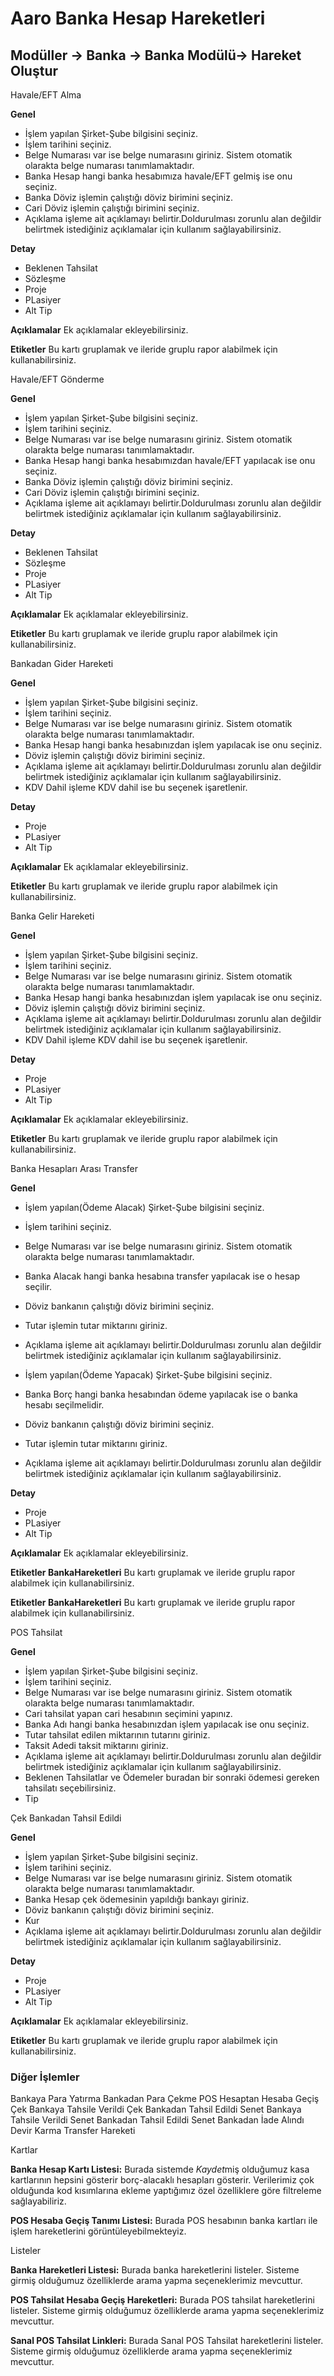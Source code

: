 # Aaro Banka Hesap Hareketleri

## Modüller -> Banka -> Banka Modülü-> Hareket Oluştur

Havale/EFT Alma

**Genel**
- İşlem yapılan Şirket-Şube bilgisini seçiniz.
- İşlem tarihini seçiniz.
- Belge Numarası var ise belge numarasını giriniz. Sistem otomatik olarakta belge numarası tanımlamaktadır.
- Banka Hesap hangi banka hesabımıza havale/EFT gelmiş ise onu seçiniz.
- Banka Döviz işlemin çalıştığı döviz birimini seçiniz.
- Cari Döviz işlemin çalıştığı birimini seçiniz.
- Açıklama işleme ait açıklamayı belirtir.Doldurulması zorunlu alan değildir belirtmek istediğiniz açıklamalar için kullanım sağlayabilirsiniz.

**Detay**
- Beklenen Tahsilat
- Sözleşme
- Proje
- PLasiyer
- Alt Tip

**Açıklamalar**
Ek açıklamalar ekleyebilirsiniz.

**Etiketler**
Bu kartı gruplamak ve ileride gruplu rapor alabilmek için kullanabilirsiniz.

Havale/EFT Gönderme

**Genel**
- İşlem yapılan Şirket-Şube bilgisini seçiniz.
- İşlem tarihini seçiniz.
- Belge Numarası var ise belge numarasını giriniz. Sistem otomatik olarakta belge numarası tanımlamaktadır.
- Banka Hesap hangi banka hesabımızdan havale/EFT yapılacak ise onu seçiniz.
- Banka Döviz işlemin çalıştığı döviz birimini seçiniz.
- Cari Döviz işlemin çalıştığı birimini seçiniz.
- Açıklama işleme ait açıklamayı belirtir.Doldurulması zorunlu alan değildir belirtmek istediğiniz açıklamalar için kullanım sağlayabilirsiniz.

**Detay**
- Beklenen Tahsilat
- Sözleşme
- Proje
- PLasiyer
- Alt Tip

**Açıklamalar**
Ek açıklamalar ekleyebilirsiniz.

**Etiketler**
Bu kartı gruplamak ve ileride gruplu rapor alabilmek için kullanabilirsiniz.

Bankadan Gider Hareketi

**Genel**
- İşlem yapılan Şirket-Şube bilgisini seçiniz.
- İşlem tarihini seçiniz.
- Belge Numarası var ise belge numarasını giriniz. Sistem otomatik olarakta belge numarası tanımlamaktadır.
- Banka Hesap hangi banka hesabınızdan işlem yapılacak ise onu seçiniz.
- Döviz işlemin çalıştığı döviz birimini seçiniz.
- Açıklama işleme ait açıklamayı belirtir.Doldurulması zorunlu alan değildir belirtmek istediğiniz açıklamalar için kullanım sağlayabilirsiniz.
- KDV Dahil işleme KDV dahil ise bu seçenek işaretlenir.

**Detay**
- Proje
- PLasiyer
- Alt Tip

**Açıklamalar**
Ek açıklamalar ekleyebilirsiniz.

**Etiketler**
Bu kartı gruplamak ve ileride gruplu rapor alabilmek için kullanabilirsiniz.

Banka Gelir Hareketi

**Genel**
- İşlem yapılan Şirket-Şube bilgisini seçiniz.
- İşlem tarihini seçiniz.
- Belge Numarası var ise belge numarasını giriniz. Sistem otomatik olarakta belge numarası tanımlamaktadır.
- Banka Hesap hangi banka hesabınızdan işlem yapılacak ise onu seçiniz.
- Döviz işlemin çalıştığı döviz birimini seçiniz.
- Açıklama işleme ait açıklamayı belirtir.Doldurulması zorunlu alan değildir belirtmek istediğiniz açıklamalar için kullanım sağlayabilirsiniz.
- KDV Dahil işleme KDV dahil ise bu seçenek işaretlenir.

**Detay**
- Proje
- PLasiyer
- Alt Tip

**Açıklamalar**
Ek açıklamalar ekleyebilirsiniz.

**Etiketler**
Bu kartı gruplamak ve ileride gruplu rapor alabilmek için kullanabilirsiniz.

Banka Hesapları Arası Transfer

**Genel**
- İşlem yapılan(Ödeme Alacak) Şirket-Şube bilgisini seçiniz.
- İşlem tarihini seçiniz.
- Belge Numarası var ise belge numarasını giriniz. Sistem otomatik olarakta belge numarası tanımlamaktadır.
- Banka Alacak hangi banka hesabına transfer yapılacak ise o hesap seçilir.
- Döviz bankanın çalıştığı döviz birimini seçiniz.
- Tutar işlemin tutar miktarını giriniz.
- Açıklama işleme ait açıklamayı belirtir.Doldurulması zorunlu alan değildir belirtmek istediğiniz açıklamalar için kullanım sağlayabilirsiniz.

- İşlem yapılan(Ödeme Yapacak) Şirket-Şube bilgisini seçiniz.
- Banka Borç hangi banka hesabından ödeme yapılacak ise o banka hesabı seçilmelidir.
- Döviz bankanın çalıştığı döviz birimini seçiniz.
- Tutar işlemin tutar miktarını giriniz.
- Açıklama işleme ait açıklamayı belirtir.Doldurulması zorunlu alan değildir belirtmek istediğiniz açıklamalar için kullanım sağlayabilirsiniz.

**Detay**
- Proje
- PLasiyer
- Alt Tip

**Açıklamalar**
Ek açıklamalar ekleyebilirsiniz.

**Etiketler BankaHareketleri**
Bu kartı gruplamak ve ileride gruplu rapor alabilmek için kullanabilirsiniz.

**Etiketler BankaHareketleri**
Bu kartı gruplamak ve ileride gruplu rapor alabilmek için kullanabilirsiniz.

POS Tahsilat

**Genel**
- İşlem yapılan Şirket-Şube bilgisini seçiniz.
- İşlem tarihini seçiniz.
- Belge Numarası var ise belge numarasını giriniz. Sistem otomatik olarakta belge numarası tanımlamaktadır.
- Cari tahsilat yapan cari hesabının seçimini yapınız.
- Banka Adı hangi banka hesabınızdan işlem yapılacak ise onu seçiniz.
- Tutar tahsilat edilen miktarının tutarını giriniz.
- Taksit Adedi taksit miktarını giriniz.
- Açıklama işleme ait açıklamayı belirtir.Doldurulması zorunlu alan değildir belirtmek istediğiniz açıklamalar için kullanım sağlayabilirsiniz.
- Beklenen Tahsilatlar ve Ödemeler buradan bir sonraki ödemesi gereken tahsilatı seçebilirsiniz.
- Tip

Çek Bankadan Tahsil Edildi

**Genel**
- İşlem yapılan Şirket-Şube bilgisini seçiniz.
- İşlem tarihini seçiniz.
- Belge Numarası var ise belge numarasını giriniz. Sistem otomatik olarakta belge numarası tanımlamaktadır.
- Banka Hesap çek ödemesinin yapıldığı bankayı giriniz.
- Döviz bankanın çalıştığı döviz birimini seçiniz.
- Kur
- Açıklama işleme ait açıklamayı belirtir.Doldurulması zorunlu alan değildir belirtmek istediğiniz açıklamalar için kullanım sağlayabilirsiniz.

**Detay**
- Proje
- PLasiyer
- Alt Tip

**Açıklamalar**
Ek açıklamalar ekleyebilirsiniz.

**Etiketler**
Bu kartı gruplamak ve ileride gruplu rapor alabilmek için kullanabilirsiniz.

### **Diğer İşlemler**

Bankaya Para Yatırma
Bankadan Para Çekme
POS Hesaptan Hesaba Geçiş
Çek Bankaya Tahsile Verildi
Çek Bankadan Tahsil Edildi
Senet Bankaya Tahsile Verildi
Senet Bankadan Tahsil Edildi
Senet Bankadan İade Alındı
Devir
Karma Transfer Hareketi

Kartlar

**Banka Hesap Kartı Listesi:** Burada sistemde *Kaydet*miş olduğumuz kasa kartlarının hepsini gösterir borç-alacaklı hesapları gösterir. 
Verilerimiz çok olduğunda kod kısımlarına ekleme yaptığımız özel özelliklere göre filtreleme sağlayabiliriz.

**POS Hesaba Geçiş Tanımı Listesi:** Burada POS hesabının banka kartları ile işlem hareketlerini görüntüleyebilmekteyiz.

Listeler

**Banka Hareketleri Listesi:** Burada banka hareketlerini listeler. Sisteme girmiş olduğumuz özelliklerde arama yapma seçeneklerimiz mevcuttur.

**POS Tahsilat Hesaba Geçiş Hareketleri:** Burada POS tahsilat hareketlerini listeler. Sisteme girmiş olduğumuz özelliklerde arama yapma seçeneklerimiz mevcuttur.

**Sanal POS Tahsilat Linkleri:** Burada Sanal POS Tahsilat hareketlerini listeler. Sisteme girmiş olduğumuz özelliklerde arama yapma seçeneklerimiz mevcuttur.
